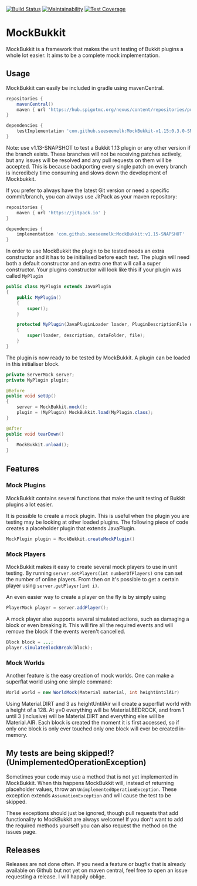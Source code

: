 [![Build Status](https://travis-ci.org/seeseemelk/MockBukkit.svg?branch=v1.14)](https://travis-ci.org/seeseemelk/MockBukkit)
[![Maintainability](https://api.codeclimate.com/v1/badges/403a4bb837ca47333d33/maintainability)](https://codeclimate.com/github/seeseemelk/MockBukkit/maintainability)
[![Test Coverage](https://api.codeclimate.com/v1/badges/403a4bb837ca47333d33/test_coverage)](https://codeclimate.com/github/seeseemelk/MockBukkit/test_coverage)

# MockBukkit
MockBukkit is a framework that makes the unit testing of Bukkit plugins a whole lot easier.
It aims to be a complete mock implementation.

## Usage
MockBukkit can easily be included in gradle using mavenCentral.
```gradle
repositories {
	mavenCentral()
	maven { url 'https://hub.spigotmc.org/nexus/content/repositories/public/' }
}

dependencies {
	testImplementation 'com.github.seeseemelk:MockBukkit-v1.15:0.3.0-SNAPSHOT'
}
```

Note: use v1.13-SNAPSHOT to test a Bukkit 1.13 plugin or any other version if the branch exists.
These branches will not be receiving patches actively, but any issues will be resolved and any pull requests on them will be accepted.
This is because backporting every single patch on every branch is incredibely time consuming and slows down the development of Mockbukkit.

If you prefer to always have the latest Git version or need a specific commit/branch, you can always use JitPack as your maven repository:
```gradle
repositories {
	maven { url 'https://jitpack.io' }
}

dependencies {
	implementation 'com.github.seeseemelk:MockBukkit:v1.15-SNAPSHOT'
}
```

In order to use MockBukkit the plugin to be tested needs an extra constructor and it has to be initialised before each test.
The plugin will need both a default constructor and an extra one that will call a super constructor.
Your plugins constructor will look like this if your plugin was called ```MyPlugin```
```java
public class MyPlugin extends JavaPlugin
{
    public MyPlugin()
    {
        super();
    }

    protected MyPlugin(JavaPluginLoader loader, PluginDescriptionFile description, File dataFolder, File file)
    {
        super(loader, description, dataFolder, file);
    }
}
```
The plugin is now ready to be tested by MockBukkit.
A plugin can be loaded in this initialiser block.

```java
private ServerMock server;
private MyPlugin plugin;

@Before
public void setUp()
{
    server = MockBukkit.mock();
    plugin = (MyPlugin) MockBukkit.load(MyPlugin.class);
}

@After
public void tearDown()
{
    MockBukkit.unload();
}
```

## Features
### Mock Plugins
MockBukkit contains several functions that make the unit testing of Bukkit plugins a lot easier.

It is possible to create a mock plugin.
This is useful when the plugin you are testing may be looking at other loaded plugins.
The following piece of code creates a placeholder plugin that extends JavaPlugin.
```java
MockPlugin plugin = MockBukkit.createMockPlugin()
```

### Mock Players
MockBukkit makes it easy to create several mock players to use in unit testing.
By running ```server.setPlayers(int numberOfPlayers)``` one can set the number of online players.
From then on it's possible to get a certain player using ```server.getPlayer(int i)```.

An even easier way to create a player on the fly is by simply using
```java
PlayerMock player = server.addPlayer();
```

A mock player also supports several simulated actions, such as damaging a block or even
breaking it. This will fire all the required events and will remove the block if the
events weren't cancelled.
```java
Block block = ...;
player.simulateBlockBreak(block);
```

### Mock Worlds
Another feature is the easy creation of mock worlds.
One can make a superflat world using one simple command:
```java
World world = new WorldMock(Material material, int heightUntilAir)
```
Using Material.DIRT and 3 as heightUntilAir will create a superflat world with a height of a 128.
At y=0 everything will be Material.BEDROCK, and from 1 until 3 (inclusive) will be Material.DIRT
and everything else will be Material.AIR.
Each block is created the moment it is first accessed, so if only one block is only ever touched only one
block will ever be created in-memory.

## My tests are being skipped!? (UnimplementedOperationException)
Sometimes your code may use a method that is not yet implemented in MockBukkit.
When this happens MockBukkit will, instead of returning placeholder values, throw
an `UnimplementedOperationException`.
These exception extends `AssumationException` and will cause the test to be skipped.

These exceptions should just be ignored, though pull requests that add functionality to MockBukkit are always welcome!
If you don't want to add the required methods yourself you can also request the method on the issues page.

## Releases
Releases are not done often.
If you need a feature or bugfix that is already available on Github but not yet on maven central, feel free to open an issue requesting a release.
I will happily oblige.
